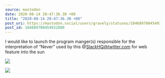 ```yaml
---
source: mastodon
date: 2020-08-14 20:47:36.30 +00
title: "2020-08-14 20:47:36.30 +00"
post_uri: https://mastodon.social/users/gravely/statuses/104689700454932880
post_id: 104689700454932880
---
```

I would like to launch the program manger(s) responsible for the interpretation of “Never” used by this @SlackHQ@twitter.com for web feature into the sun


![](/images/104689700327863364.png)

![](/images/104689700415549700.png)

